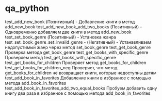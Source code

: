 # qa_python
test_add_new_book (Позитивный) - Добавление книги в метод add_new_book 
test_add_new_book_add_two_books (Позитивный) - Одновременно добавляем две книги в метод add_new_book 
test_set_book_genre (Позитивный) - Установка жанра
test_set_book_genre_set_invalid_genre - (Негативный) - Устанавливаем недопустимый жанр через метод set_book_genre
test_get_book_genre Проверка метода get_book_genre
test_get_books_with_specific_genre Проверяем метод test_get_books_with_specific_genre
test_get_books_for_children Проверяет метод get_books_for_children
test_get_books_for_children_neg Проверяет, что метод get_books_for_children не возвращает книги, которые недоступны детям
test_add_book_in_favorites Добавление книги в избранное с помощью метода add_book_in_favorites
test_add_book_in_favorites_add_two_equal_books Пробуем добавить одну книгу два раза в избранное с помощью метода add_book_in_favorites 